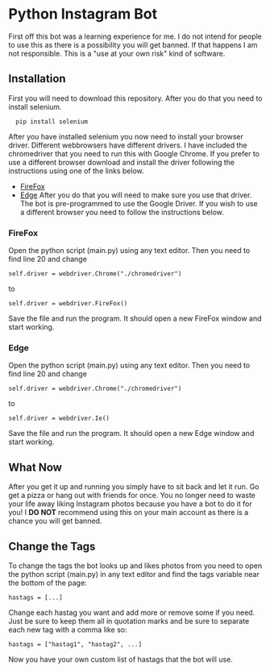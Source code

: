 # Python Instagram Bot
First off this bot was a learning experience for me. I do not intend for people to use this as there is a possibility you will get banned. If that happens I am not responsible. This is a "use at your own risk" kind of software.

## Installation
First you will need to download this repository. After you do that you need to install selenium.
```
  pip install selenium
```
After you have installed selenium you now need to install your browser driver. Different webbrowsers have different drivers. I have included the chromedriver that you need to run this with Google Chrome. If you prefer to use a different browser download and install the driver following the instructions using one of the links below.  
* [FireFox](https://github.com/mozilla/geckodriver/releases)
* [Edge](https://developer.microsoft.com/en-us/microsoft-edge/tools/webdriver/)
After you do that you will need to make sure you use that driver. The bot is pre-programmed to use the Google Driver. If you wish to use a different browser you need to follow the instructions below.  

### FireFox
Open the python script (main.py) using any text editor. Then you need to find line 20 and change
```
self.driver = webdriver.Chrome("./chromedriver")
```
to
```
self.driver = webdriver.FireFox()
```
Save the file and run the program. It should open a new FireFox window and start working.

### Edge
Open the python script (main.py) using any text editor. Then you need to find line 20 and change
```
self.driver = webdriver.Chrome("./chromedriver")
```
to
```
self.driver = webdriver.Ie()
```
Save the file and run the program. It should open a new Edge window and start working.

## What Now
After you get it up and running you simply have to sit back and let it run. Go get a pizza or hang out with friends for once. You no longer need to waste your life away liking Instagram photos because you have a bot to do it for you! I **DO NOT** recommend using this on your main account as there is a chance you will get banned.

## Change the Tags
To change the tags the bot looks up and likes photos from you need to open the python script (main.py) in any text editor and find the tags variable near the bottom of the page:
```
hastags = [...]
```
Change each hastag you want and add more or remove some if you need. Just be sure to keep them all in quotation marks and be sure to separate each new tag with a comma like so:
```
hastags = ["hastag1", "hastag2", ...]
```
Now you have your own custom list of hastags that the bot will use.
